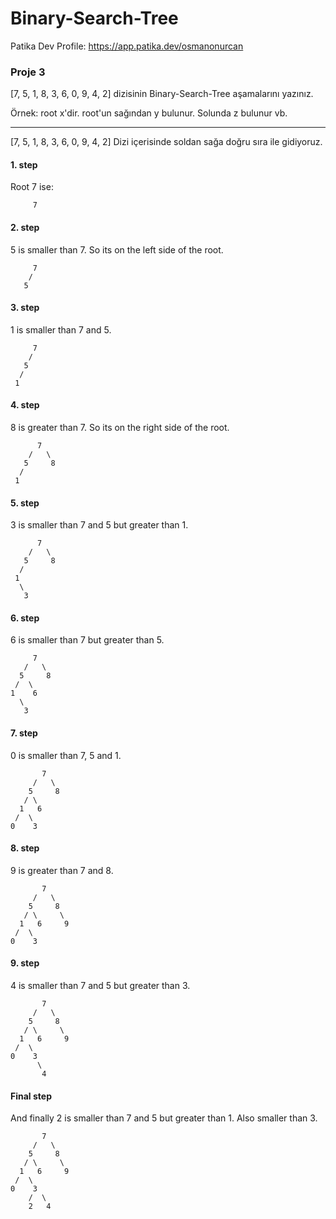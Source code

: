 # Binary-Search-Tree
Patika Dev Profile: https://app.patika.dev/osmanonurcan

### Proje 3 ###
[7, 5, 1, 8, 3, 6, 0, 9, 4, 2] dizisinin Binary-Search-Tree aşamalarını yazınız.

Örnek: root x'dir. root'un sağından y bulunur. Solunda z bulunur vb.

---
[7, 5, 1, 8, 3, 6, 0, 9, 4, 2] Dizi içerisinde soldan sağa doğru sıra ile gidiyoruz.

#### 1. step
Root 7 ise:

         7
       
#### 2. step
5 is smaller than 7. So its on the left side of the root.

         7
        /   
       5     

#### 3. step
1 is smaller than 7 and 5.

         7
        /   
       5     
      /      
     1        
    
#### 4. step
8 is greater than 7. So its on the right side of the root.

          7
        /   \
       5     8
      /      
     1    
    
#### 5. step
3 is smaller than 7 and 5 but greater than 1.

          7
        /   \
       5     8
      /      
     1  
      \
       3
       
#### 6. step
6 is smaller than 7 but greater than 5.      
       
         7
       /   \
      5     8
     /  \    
    1    6
      \
       3
       
#### 7. step
0 is smaller than 7, 5 and 1.

           7
         /   \
        5     8
       / \     
      1   6       
     /  \ 
    0    3
  
#### 8. step
9 is greater than 7 and 8.

           7
         /   \
        5     8
       / \     \
      1   6     9  
     /  \
    0    3
  
#### 9. step
4 is smaller than 7 and 5 but greater than 3.

           7
         /   \
        5     8
       / \     \
      1   6     9  
     /  \
    0    3
          \
           4
          
#### Final step
And finally 2 is smaller than 7 and 5 but greater than 1. Also smaller than 3.

           7
         /   \
        5     8
       / \     \
      1   6     9  
     /  \
    0    3
        /  \
        2   4
